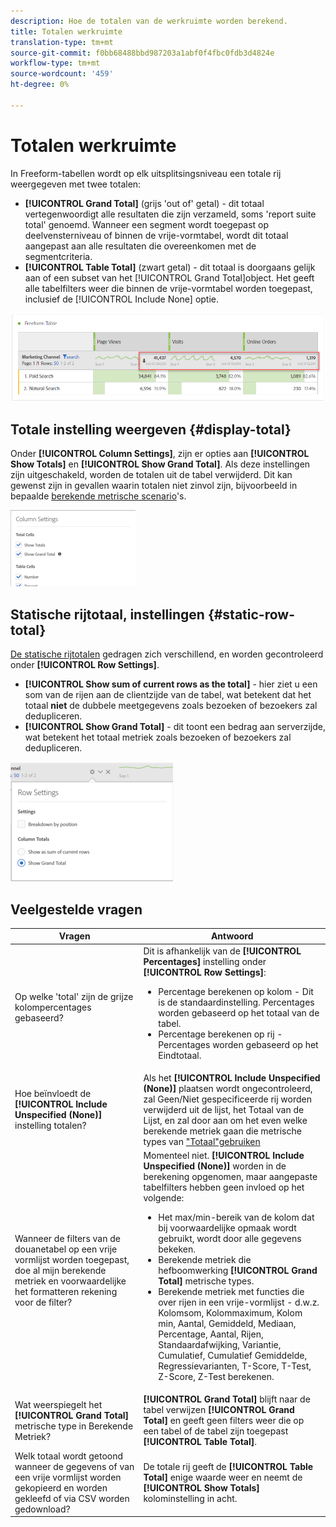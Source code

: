 ```yaml
---
description: Hoe de totalen van de werkruimte worden berekend.
title: Totalen werkruimte
translation-type: tm+mt
source-git-commit: f0bb68488bbd987203a1abf0f4fbc0fdb3d4824e
workflow-type: tm+mt
source-wordcount: '459'
ht-degree: 0%

---
```



# Totalen werkruimte

In Freeform-tabellen wordt op elk uitsplitsingsniveau een totale rij weergegeven met twee totalen:

* **[!UICONTROL Grand Total]** (grijs &#39;out of&#39; getal) - dit totaal vertegenwoordigt alle resultaten die zijn verzameld, soms &#39;report suite total&#39; genoemd. Wanneer een segment wordt toegepast op deelvensterniveau of binnen de vrije-vormtabel, wordt dit totaal aangepast aan alle resultaten die overeenkomen met de segmentcriteria.
* **[!UICONTROL Table Total]** (zwart getal) - dit totaal is doorgaans gelijk aan of een subset van het [!UICONTROL Grand Total]object. Het geeft alle tabelfilters weer die binnen de vrije-vormtabel worden toegepast, inclusief de [!UICONTROL Include None] optie.

![](assets/total-row.png)

## Totale instelling weergeven {#display-total}

Onder **[!UICONTROL Column Settings]**, zijn er opties aan **[!UICONTROL Show Totals]** en **[!UICONTROL Show Grand Total]**. Als deze instellingen zijn uitgeschakeld, worden de totalen uit de tabel verwijderd. Dit kan gewenst zijn in gevallen waarin totalen niet zinvol zijn, bijvoorbeeld in bepaalde [berekende metrische scenario](https://docs.adobe.com/content/help/en/analytics/components/calculated-metrics/calcmetrics-reference/cm-totals.html)&#39;s.

![](assets/column-settings-total.png)

## Statische rijtotaal, instellingen {#static-row-total}

[De statische rijtotalen](https://docs.adobe.com/content/help/en/analytics/analyze/analysis-workspace/build-workspace-project/column-row-settings/manual-vs-dynamic-rows.html) gedragen zich verschillend, en worden gecontroleerd onder **[!UICONTROL Row Settings]**.

* **[!UICONTROL Show sum of current rows as the total]** - hier ziet u een som van de rijen aan de clientzijde van de tabel, wat betekent dat het totaal **niet** de dubbele meetgegevens zoals bezoeken of bezoekers zal dedupliceren.
* **[!UICONTROL Show Grand Total]** - dit toont een bedrag aan serverzijde, wat betekent het totaal metriek zoals bezoeken of bezoekers zal dedupliceren.

![](assets/static-rows.png)

## Veelgestelde vragen

| Vragen | Antwoord |
|---|---|
| Op welke &#39;total&#39; zijn de grijze kolompercentages gebaseerd? | Dit is afhankelijk van de **[!UICONTROL Percentages]** instelling onder **[!UICONTROL Row Settings]**:<ul><li>Percentage berekenen op kolom - Dit is de standaardinstelling. Percentages worden gebaseerd op het totaal van de tabel.</li><li>Percentage berekenen op rij - Percentages worden gebaseerd op het Eindtotaal.</li></ul> |
| Hoe beïnvloedt de **[!UICONTROL Include Unspecified (None)]** instelling totalen? | Als het **[!UICONTROL Include Unspecified (None)]** plaatsen wordt ongecontroleerd, zal Geen/Niet gespecificeerde rij worden verwijderd uit de lijst, het Totaal van de Lijst, en zal door aan om het even welke berekende metriek gaan die metrische types van [&quot;Totaal&quot;gebruiken](https://docs.adobe.com/content/help/en/analytics/components/calculated-metrics/calcmetric-workflow/m-metric-type-alloc.html) |
| Wanneer de filters van de douanetabel op een vrije vormlijst worden toegepast, doe al mijn berekende metriek en voorwaardelijke het formatteren rekening voor de filter? | Momenteel niet. **[!UICONTROL Include Unspecified (None)]** worden in de berekening opgenomen, maar aangepaste tabelfilters hebben geen invloed op het volgende:<ul><li>Het max/min-bereik van de kolom dat bij voorwaardelijke opmaak wordt gebruikt, wordt door alle gegevens bekeken.</li><li>Berekende metriek die hefboomwerking **[!UICONTROL Grand Total]** metrische types.</li><li>Berekende metriek met functies die over rijen in een vrije-vormlijst - d.w.z. Kolomsom, Kolommaximum, Kolom min, Aantal, Gemiddeld, Mediaan, Percentage, Aantal, Rijen, Standaardafwijking, Variantie, Cumulatief, Cumulatief Gemiddelde, Regressievarianten, T-Score, T-Test, Z-Score, Z-Test berekenen.</li></ul> |
| Wat weerspiegelt het **[!UICONTROL Grand Total]** metrische type in Berekende Metriek? | **[!UICONTROL Grand Total]** blijft naar de tabel verwijzen **[!UICONTROL Grand Total]** en geeft geen filters weer die op een tabel of de tabel zijn toegepast **[!UICONTROL Table Total]**. |
| Welk totaal wordt getoond wanneer de gegevens of van een vrije vormlijst worden gekopieerd en worden gekleefd of via CSV worden gedownload? | De totale rij geeft de **[!UICONTROL Table Total]** enige waarde weer en neemt de **[!UICONTROL Show Totals]** kolominstelling in acht. |


